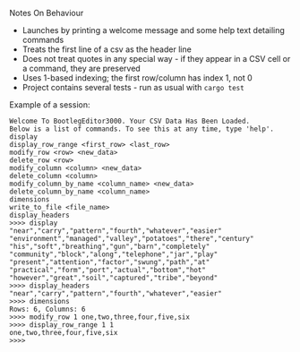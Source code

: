 Notes On Behaviour

- Launches by printing a welcome message and some help text detailing commands
- Treats the first line of a csv as the header line
- Does not treat quotes in any special way - if they appear in a CSV cell or a command, they are
  preserved
- Uses 1-based indexing; the first row/column has index 1, not 0
- Project contains several tests - run as usual with `cargo test`

Example of a session:

```
Welcome To BootlegEditor3000. Your CSV Data Has Been Loaded.
Below is a list of commands. To see this at any time, type 'help'.
display
display_row_range <first_row> <last_row>
modify_row <row> <new_data>
delete_row <row>
modify_column <column> <new_data>
delete_column <column>
modify_column_by_name <column_name> <new_data>
delete_column_by_name <column_name>
dimensions
write_to_file <file_name>
display_headers
>>>> display
"near","carry","pattern","fourth","whatever","easier"
"environment","managed","valley","potatoes","there","century"
"his","soft","breathing","gun","barn","completely"
"community","block","along","telephone","jar","play"
"present","attention","factor","swung","path","at"
"practical","form","port","actual","bottom","hot"
"however","great","soil","captured","tribe","beyond"
>>>> display_headers
"near","carry","pattern","fourth","whatever","easier"
>>>> dimensions
Rows: 6, Columns: 6
>>>> modify_row 1 one,two,three,four,five,six
>>>> display_row_range 1 1
one,two,three,four,five,six
>>>>
```
